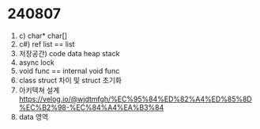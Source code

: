 # 240807
1. c)  char* char[]
2. c#) ref list == list
3. 저장공간) code data heap stack
4. async lock
5. void func == internal void func
6. class struct 차이 및 struct 초기화
7. 아키텍쳐 설계 https://velog.io/@wjdtmfgh/%EC%95%84%ED%82%A4%ED%85%8D%EC%B2%98-%EC%84%A4%EA%B3%84
8. data 영역 
